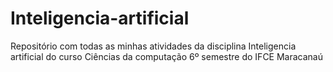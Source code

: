 # Inteligencia-artificial
Repositório com todas as minhas atividades da disciplina Inteligencia artificial do curso Ciências da computação 6º semestre do IFCE Maracanaú
